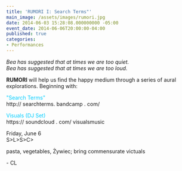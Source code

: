 ```yaml
---
title: 'RUMORI I: Search Terms"'
main_image: /assets/images/rumori.jpg
date: 2014-06-03 15:28:08.000000000 -05:00
event_date: 2014-06-06T20:00:00-04:00
published: true
categories:
- Performances
---
```

<p><em>Bea has suggested that at times we are too quiet.</em><br />
<em>Bea has suggested that at times we are too loud.</em></p>
<p><strong>RUMORI</strong> will help us find the happy medium through a series of aural explorations. Beginning with:</p>
<p><span style="color: #00ccff;">"Search Terms"</span><br />
http:// searchterms. bandcamp . com/</p>
<p><span style="color: #00ccff;">Visuals (DJ Set)</span><br />
https:// soundcloud . com/ visualsmusic</p>
<p>Friday, June 6<br />
S&gt;L&gt;S&gt;C&gt;</p>
<p>pasta, vegetables, Żywiec; bring commensurate victuals</p>
<p>- CL</p>
